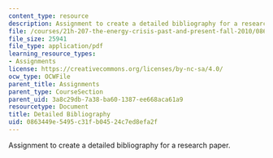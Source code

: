 ```yaml
---
content_type: resource
description: Assignment to create a detailed bibliography for a research paper.
file: /courses/21h-207-the-energy-crisis-past-and-present-fall-2010/0863449e5495c31fb04524c7ed8efa2f_MIT21H_207F10_bibliography.pdf
file_size: 25941
file_type: application/pdf
learning_resource_types:
- Assignments
license: https://creativecommons.org/licenses/by-nc-sa/4.0/
ocw_type: OCWFile
parent_title: Assignments
parent_type: CourseSection
parent_uid: 3a8c29db-7a38-ba60-1387-ee668aca61a9
resourcetype: Document
title: Detailed Bibliography
uid: 0863449e-5495-c31f-b045-24c7ed8efa2f
---
```

Assignment to create a detailed bibliography for a research paper.